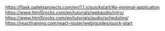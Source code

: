 https://flask.palletsprojects.com/en/1.1.x/quickstart/#a-minimal-application
https://www.html5rocks.com/en/tutorials/webaudio/intro/
https://www.html5rocks.com/en/tutorials/audio/scheduling/
https://reacttraining.com/react-router/web/guides/quick-start
